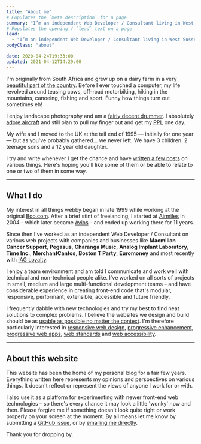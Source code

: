 ```yaml
---
title: "About me"
# Populates the `meta description` for a page
summary: "I’m an independent Web Developer / Consultant living in West Sussex, England and have been helping people build & enhance their websites for a number of years."
# Populates the opening / `lead` text on a page
lead:
  - "I’m an independent Web Developer / Consultant living in West Sussex, England and have been helping people build & enhance their websites for a number of years."
bodyClass: "about"

date: 2020-04-24T19:33:00
updated: 2021-04-12T14:29:00
---
```


I'm originally from South Africa and grew up on a dairy farm in a very [beautiful part of the country](https://youtu.be/bGQbM3QfA5w). Before I ever touched a computer, my life revolved around teasing cows, off-road motorbiking, hiking in the mountains, canoeing, fishing and sport. Funny how things turn out sometimes eh!

I enjoy landscape photography and am a [fairly decent drummer](https://www.flickr.com/photos/60226997@N06/40548596663/). I absolutely [adore aircraft](https://www.flickr.com/photos/60226997@N06/47530443441/) and still plan to pull my finger out and get my <abbr title="Private Pilots Licence">PPL</abbr> one day.

My wife and I moved to the UK at the tail end of 1995 &mdash; initially for one year &mdash; but as you've probably gathered&hellip; we never left. We have 3 children. 2 teenage sons and a 12 year old daughter.

I try and write whenever I get the chance and have [written a few posts](/writing) on various things. Here's hoping you'll like some of them or be able to relate to one or two of them in some way.

---

## What I do

My interest in all things webby began in late 1999 while working at the original [Boo.com](https://en.wikipedia.org/wiki/Boo.com). After a brief stint of freelancing, I started at [Airmiles](https://en.wikipedia.org/wiki/Air_Miles#Air_Miles_United_Kingdom) in 2004 – which later became [Avios](https://www.avios.com/) – and ended up working there for 11 years.

Since then I've worked as an independent Web Developer / Consultant on various web projects with companies and businesses like **Macmillan Cancer Support**, **Pegasus**, **Charanga Music**, **Analog Implant Laboratory**, **Time Inc.**, **MerchantCantos**, **Boston T Party**, **Euromoney** and most recently with [IAG Loyalty](https://iagloyalty.com/).

I enjoy a team environment and am told I communicate and work well with technical and non-technical people alike. I've worked on all sorts of projects in small, medium and large multi-functional development teams – and have considerable experience in creating front-end code that's modular, responsive, performant, extensible, accessible and future friendly.

I frequently dabble with new technologies and try my best to find neat solutions to complex problems. I believe the websites we design and build should be as [usable as possible no matter the context](https://trentwalton.com/2014/03/10/device-agnostic/). I'm therefore particularly interested in [responsive web design](https://alistapart.com/article/responsive-web-design), [progressive enhancement](https://www.gov.uk/service-manual/technology/using-progressive-enhancement), [progressive web apps](https://julian.is/article/progressive-web-apps/), [web standards](https://www.w3.org/standards/) and [web accessibility](https://www.w3.org/TR/WCAG20/).

---

## About this website

This website has been the home of my personal blog for a fair few years. Everything written here represents my opinions and perspectives on various things. It doesn't reflect or represent the views of anyone I work for or with.

I also use it as a platform for experimenting with newer front-end web technologies – so there's every chance it may look a little 'wonky' now and then. Please forgive me if something doesn't look quite right or work properly on your screen at the moment. By all means let me know by submitting a [GitHub issue](https://github.com/brootaylor/brootaylor-v2/issues), or by [emailing me directly](/contact).

Thank you for dropping by.
